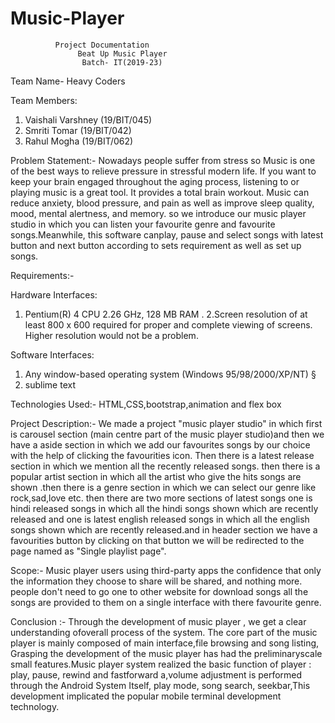 # Music-Player
              Project Documentation
                   Beat Up Music Player
                    Batch- IT(2019-23)


Team Name- Heavy Coders

Team Members: 
1.	Vaishali Varshney (19/BIT/045)
2.	Smriti Tomar (19/BIT/042)
3.	Rahul Mogha (19/BIT/062)

Problem Statement:-  Nowadays people suffer from stress so Music is one of the best ways to relieve pressure in stressful modern life. If you want to keep your brain engaged throughout the aging process, listening to or playing music is a great tool. It provides a total brain workout.  Music can reduce anxiety, blood pressure, and pain as well as improve sleep quality, mood, mental alertness, and memory.
so we introduce our music player studio in which you can listen your favourite genre and favourite songs.Meanwhile, this software canplay, pause and select songs with latest button and next button according to sets requirement as well as set up songs.

Requirements:- 

Hardware Interfaces:
1. Pentium(R) 4 CPU 2.26 GHz, 128 MB RAM .
2.Screen resolution of at least 800 x 600 required for proper and
complete viewing of screens. Higher resolution would not be a
problem.

Software Interfaces:
1. Any window-based operating system (Windows 95/98/2000/XP/NT) §
2. sublime text

Technologies Used:-
HTML,CSS,bootstrap,animation and flex box

Project Description:-
We made a project "music player studio" in which  first is carousel  section (main centre part of the music player studio)and then we have a aside section in which we add our favourites songs by our choice with the help of clicking the favourities icon. Then there is a latest release section in which we mention all the recently released songs. then there is a popular artist section in which all the artist who give the hits songs are shown .then there is a genre section in which we can select our genre like rock,sad,love etc. then there are two more sections of latest songs one is  hindi released songs in which all the hindi songs shown which are recently released and one is latest english released songs in which all the english songs shown which are recently released.and in header section we have a favourities button by clicking on that button we  will be redirected to the page named as "Single playlist page".

Scope:- 
Music player users using third-party apps the confidence that only the information they choose to share will be shared, and nothing more. people don't need to go one  to other website for  download songs all the songs are provided to them on a single interface with there favourite genre.

Conclusion :- 
Through the development of music player , we get a clear understanding ofoverall process of the system. The core part of the music player is mainly composed of main interface,file browsing and song listing, Grasping the development of the music player has had the preliminaryscale small features.Music player system realized the basic function of player : play, pause, rewind and fastforward a,volume adjustment is performed through the Android System Itself, play mode, song search, seekbar,This development implicated the popular mobile terminal development technology.
